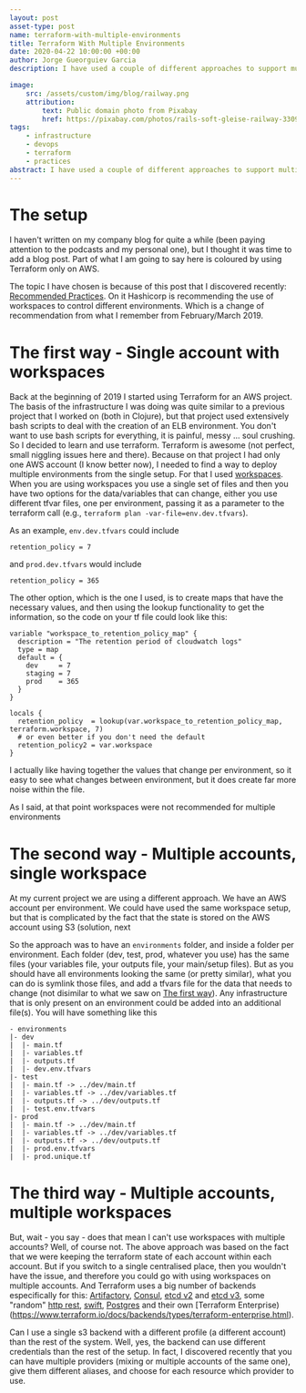 ```yaml
---
layout: post
asset-type: post
name: terraform-with-multiple-environments
title: Terraform With Multiple Environments
date: 2020-04-22 10:00:00 +00:00
author: Jorge Gueorguiev Garcia
description: I have used a couple of different approaches to support multiple environments for Terraform deployments. We will investigate them here, and look at a third option.

image:
    src: /assets/custom/img/blog/railway.png
    attribution:
        text: Public domain photo from Pixabay
        href: https://pixabay.com/photos/rails-soft-gleise-railway-3309912/
tags:
    - infrastructure
    - devops
    - terraform
    - practices
abstract: I have used a couple of different approaches to support multiple environments for Terraform deployments. We will investigate them here, and look at a third option.
---
```


# The setup

I haven't written on my company blog for quite a while (been paying attention to the podcasts and my personal one), but I thought it was time to add a blog post. Part of what I am going to say here is coloured by using Terraform only on AWS.

The topic I have chosen is because of this post that I discovered recently: [Recommended Practices](https://www.terraform.io/docs/cloud/guides/recommended-practices/part1.html). On it Hashicorp is recommending the use of workspaces to control different environments. Which is a change of recommendation from what I remember from February/March 2019.

# The first way - Single account with workspaces

Back at the beginning of 2019 I started using Terraform for an AWS project. The basis of the infrastructure I was doing was quite similar to a previous project that I worked on (both in Clojure), but that project used extensively bash scripts to deal with the creation of an ELB environment. You don't want to use bash scripts for everything, it is painful, messy ... soul crushing. So I decided to learn and use terraform. Terraform is awesome (not perfect, small niggling issues here and there). Because on that project I had only one AWS account (I know better now), I needed to find a way to deploy multiple environments from the single setup. For that I used [workspaces](https://www.terraform.io/docs/state/workspaces.html). When you are using workspaces you use a single set of files and then you have two options for the data/variables that can change, either you use different tfvar files, one per environment, passing it as a parameter to the terraform call (e.g., `terraform plan -var-file=env.dev.tfvars`).

As an example, `env.dev.tfvars` could include

```
retention_policy = 7
```

and `prod.dev.tfvars` would include

```
retention_policy = 365
```

The other option, which is the one I used, is to create maps that have the necessary values, and then using the lookup functionality to get the information, so the code on your tf file could look like this:

```
variable "workspace_to_retention_policy_map" {
  description = "The retention period of cloudwatch logs"
  type = map
  default = {
    dev     = 7
    staging = 7
    prod    = 365
  }
}

locals {
  retention_policy  = lookup(var.workspace_to_retention_policy_map, terraform.workspace, 7)
  # or even better if you don't need the default
  retention_policy2 = var.workspace
}
```

I actually like having together the values that change per environment, so it easy to see what changes between environment, but it does create far more noise within the file.

As I said, at that point workspaces were not recommended for multiple environments

# The second way - Multiple accounts, single workspace

At my current project we are using a different approach. We have an AWS account per environment. We could have used the same workspace setup, but that is complicated by the fact that the state is stored on the AWS account using S3 (solution, next 

So the approach was to have an `environments` folder, and inside a folder per environment. Each folder (dev, test, prod, whatever you use) has the same files (your variables file, your outputs file, your main/setup files). But as you should have all environments looking the same (or pretty similar), what you can do is symlink those files, and add a tfvars file for the data that needs to change (not disimilar to what we saw on [The first way](#thefirstway-singleaccountwithworkspaces)). Any infrastructure that is only present on an environment could be added into an additional file(s). You will have something like this


    - environments
    |- dev
    |  |- main.tf
    |  |- variables.tf
    |  |- outputs.tf
    |  |- dev.env.tfvars
    |- test
    |  |- main.tf -> ../dev/main.tf
    |  |- variables.tf -> ../dev/variables.tf
    |  |- outputs.tf -> ../dev/outputs.tf
    |  |- test.env.tfvars
    |- prod
    |  |- main.tf -> ../dev/main.tf
    |  |- variables.tf -> ../dev/variables.tf
    |  |- outputs.tf -> ../dev/outputs.tf
    |  |- prod.env.tfvars
    |  |- prod.unique.tf
    

# The third way - Multiple accounts, multiple workspaces

But, wait - you say - does that mean I can't use workspaces with multiple accounts? Well, of course not. The above approach was based on the fact that we were keeping the terraform state of each account within each account. But if you switch to a single centralised place, then you wouldn't have the issue, and therefore you could go with using workspaces on multiple accounts. And Terraform uses a big number of backends especifically for this: [Artifactory](https://www.terraform.io/docs/backends/types/artifactory.html), [Consul](https://www.terraform.io/docs/backends/types/consul.html), [etcd v2](https://www.terraform.io/docs/backends/types/etcd.html) and [etcd v3](https://www.terraform.io/docs/backends/types/etcdv3.html), some "random" [http rest](https://www.terraform.io/docs/backends/types/http.html), [swift](https://www.terraform.io/docs/backends/types/swift.html), [Postgres](https://www.terraform.io/docs/backends/types/pg.html) and their own [Terraform Enterprise)(https://www.terraform.io/docs/backends/types/terraform-enterprise.html). 

Can I use a single s3 backend with a different profile (a different account) than the rest of the system. Well, yes, the backend can use different credentials than the rest of the setup. In fact, I discovered recently that you can have multiple providers (mixing or multiple accounts of the same one), give them different aliases, and choose for each resource which provider to use.

